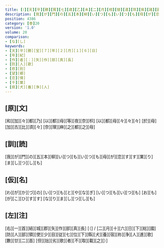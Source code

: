 ```yaml
---
title: [（][天][平][勝][寳][七][歳][乙][未][二][月][相][替][遣][筑][紫][諸][國][防][人][等][歌][）]
description: [我][が][門][の][五][本][柳][い][つ][も][い][つ][も][母][が][恋][す][す][業][り][ま][し][つ][し][も]
position: 4386
category: [巻]20
version: '1.0'
volume: 20
comparison:
- [な][し]
keywords:
- [天][平][勝][宝][７][年][２][月][１][６][日]
- [年][紀]
- [作][者][：][矢][作][部][真][長]
- [防][人][歌]
- [悲][別]
- [望][郷]
- [恋][情]
- [千][葉]
- [県][犬][養][浄][人]
---
```


## [原][文]

[和][加][々][都][乃] [以][都][母][等][夜][奈][枳] [以][都][母][々][々][々] [於][母][加][古][比][須][々] [奈][理][麻][之][都][之][母]

## [訓][読]

[我][が][門][の][五][本][柳][い][つ][も][い][つ][も][母][が][恋][す][す][業][り][ま][し][つ][し][も]

## [仮][名]

[わ][が][か][づ][の] [い][つ][も][と][や][な][ぎ] [い][つ][も][い][つ][も] [お][も][が][こ][ひ][す][す] [な][り][ま][し][つ][し][も]

## [左][注]

[右][一][首][結][城][郡][矢][作][部][真][長] [（] / [二][月][十][六][日][下][総][國][防][人][部][領][使][少][目][従][七][位][下][縣][犬][養][宿][祢][浄][人][進][歌][數][廿][二][首] [但][拙][劣][歌][者][不][取][載][之][）]
